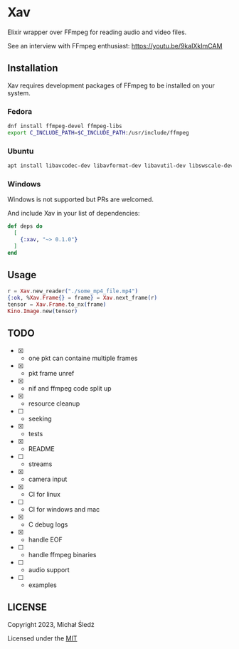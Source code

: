 # Xav

Elixir wrapper over FFmpeg for reading audio and video files.

See an interview with FFmpeg enthusiast:  https://youtu.be/9kaIXkImCAM

## Installation

Xav requires development packages of FFmpeg to be installed on your system.


### Fedora

```bash
dnf install ffmpeg-devel ffmpeg-libs
export C_INCLUDE_PATH=$C_INCLUDE_PATH:/usr/include/ffmpeg
```

### Ubuntu

```bash
apt install libavcodec-dev libavformat-dev libavutil-dev libswscale-dev libavdevice-dev
```

### Windows

Windows is not supported but PRs are welcomed.

And include Xav in your list of dependencies:

```elixir
def deps do
  [
    {:xav, "~> 0.1.0"}
  ]
end
```

## Usage

```elixir
r = Xav.new_reader("./some_mp4_file.mp4")
{:ok, %Xav.Frame{} = frame} = Xav.next_frame(r)
tensor = Xav.Frame.to_nx(frame)
Kino.Image.new(tensor)
```

## TODO

* [x] - one pkt can containe multiple frames
* [x] - pkt frame unref
* [x] - nif and ffmpeg code split up
* [x] - resource cleanup
* [ ] - seeking
* [x] - tests
* [x] - README
* [ ] - streams
* [x] - camera input 
* [x] - CI for linux
* [ ] - CI for windows and mac
* [x] - C debug logs
* [x] - handle EOF 
* [ ] - handle ffmpeg binaries
* [ ] - audio support
* [ ] - examples

## LICENSE

Copyright 2023, Michał Śledź

Licensed under the [MIT](./LICENSE)
